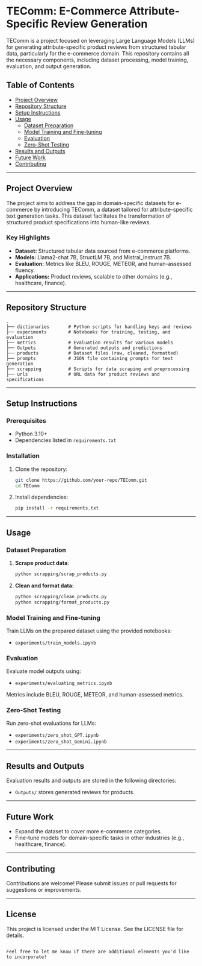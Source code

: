 # TEComm: E-Commerce Attribute-Specific Review Generation

TEComm is a project focused on leveraging Large Language Models (LLMs) for generating attribute-specific product reviews from structured tabular data, particularly for the e-commerce domain. This repository contains all the necessary components, including dataset processing, model training, evaluation, and output generation.

## Table of Contents

- [Project Overview](#project-overview)
- [Repository Structure](#repository-structure)
- [Setup Instructions](#setup-instructions)
- [Usage](#usage)
  - [Dataset Preparation](#dataset-preparation)
  - [Model Training and Fine-tuning](#model-training-and-fine-tuning)
  - [Evaluation](#evaluation)
  - [Zero-Shot Testing](#zero-shot-testing)
- [Results and Outputs](#results-and-outputs)
- [Future Work](#future-work)
- [Contributing](#contributing)

---

## Project Overview

The project aims to address the gap in domain-specific datasets for e-commerce by introducing TEComm, a dataset tailored for attribute-specific text generation tasks. This dataset facilitates the transformation of structured product specifications into human-like reviews.

### Key Highlights

- **Dataset:** Structured tabular data sourced from e-commerce platforms.
- **Models:** Llama2-chat 7B, StructLM 7B, and Mistral_Instruct 7B.
- **Evaluation:** Metrics like BLEU, ROUGE, METEOR, and human-assessed fluency.
- **Applications:** Product reviews, scalable to other domains (e.g., healthcare, finance).

---

## Repository Structure

```
.
├── dictionaries       # Python scripts for handling keys and reviews
├── experiments        # Notebooks for training, testing, and evaluation
├── metrics            # Evaluation results for various models
├── Outputs            # Generated outputs and predictions
├── products           # Dataset files (raw, cleaned, formatted)
├── prompts            # JSON file containing prompts for text generation
├── scrapping          # Scripts for data scraping and preprocessing
├── urls               # URL data for product reviews and specifications
```

---

## Setup Instructions

### Prerequisites

- Python 3.10+
- Dependencies listed in `requirements.txt`

### Installation

1. Clone the repository:
   ```bash
   git clone https://github.com/your-repo/TEComm.git
   cd TEComm
   ```
2. Install dependencies:
   ```bash
   pip install -r requirements.txt
   ```

---

## Usage

### Dataset Preparation

1. **Scrape product data**:
   ```bash
   python scrapping/scrap_products.py
   ```
2. **Clean and format data**:
   ```bash
   python scrapping/clean_products.py
   python scrapping/format_products.py
   ```

### Model Training and Fine-tuning

Train LLMs on the prepared dataset using the provided notebooks:
- `experiments/train_models.ipynb`

### Evaluation

Evaluate model outputs using:
- `experiments/evaluating_metrics.ipynb`

Metrics include BLEU, ROUGE, METEOR, and human-assessed metrics.

### Zero-Shot Testing

Run zero-shot evaluations for LLMs:
- `experiments/zero_shot_GPT.ipynb`
- `experiments/zero_shot_Gemini.ipynb`

---

## Results and Outputs

Evaluation results and outputs are stored in the following directories:
- `Outputs/` stores generated reviews for products.


---

## Future Work

- Expand the dataset to cover more e-commerce categories.
- Fine-tune models for domain-specific tasks in other industries (e.g., healthcare, finance).

---

## Contributing

Contributions are welcome! Please submit issues or pull requests for suggestions or improvements.

---

## License

This project is licensed under the MIT License. See the LICENSE file for details.
```

Feel free to let me know if there are additional elements you'd like to incorporate!